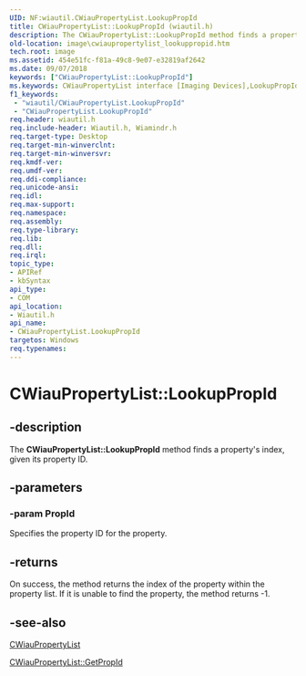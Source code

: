 ```yaml
---
UID: NF:wiautil.CWiauPropertyList.LookupPropId
title: CWiauPropertyList::LookupPropId (wiautil.h)
description: The CWiauPropertyList::LookupPropId method finds a property's index, given its property ID.
old-location: image\cwiaupropertylist_lookuppropid.htm
tech.root: image
ms.assetid: 454e51fc-f81a-49c8-9e07-e32819af2642
ms.date: 09/07/2018
keywords: ["CWiauPropertyList::LookupPropId"]
ms.keywords: CWiauPropertyList interface [Imaging Devices],LookupPropId method, CWiauPropertyList.LookupPropId, CWiauPropertyList::LookupPropId, LookupPropId, LookupPropId method [Imaging Devices], LookupPropId method [Imaging Devices],CWiauPropertyList interface, image.cwiaupropertylist_lookuppropid, wiauFncs_087766c2-718f-4d02-be7f-869df198c3a7.xml, wiautil/CWiauPropertyList::LookupPropId
f1_keywords:
 - "wiautil/CWiauPropertyList.LookupPropId"
 - "CWiauPropertyList.LookupPropId"
req.header: wiautil.h
req.include-header: Wiautil.h, Wiamindr.h
req.target-type: Desktop
req.target-min-winverclnt: 
req.target-min-winversvr: 
req.kmdf-ver: 
req.umdf-ver: 
req.ddi-compliance: 
req.unicode-ansi: 
req.idl: 
req.max-support: 
req.namespace: 
req.assembly: 
req.type-library: 
req.lib: 
req.dll: 
req.irql: 
topic_type:
- APIRef
- kbSyntax
api_type:
- COM
api_location:
- Wiautil.h
api_name:
- CWiauPropertyList.LookupPropId
targetos: Windows
req.typenames: 
---
```


# CWiauPropertyList::LookupPropId

## -description

The **CWiauPropertyList::LookupPropId** method finds a property's index, given its property ID.

## -parameters

### -param PropId

Specifies the property ID for the property.

## -returns

On success, the method returns the index of the property within the property list. If it is unable to find the property, the method returns -1.

## -see-also

[CWiauPropertyList](nl-wiautil-cwiaupropertylist.md)

[CWiauPropertyList::GetPropId](nf-wiautil-cwiaupropertylist-getpropid.md)
